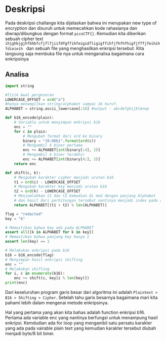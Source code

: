 # Deskripsi
Pada deskripsi challange kita dijelaskan bahwa ini merupakan new type of encryption dan disuruh untuk memecahkan kode rahasianya dan diwrap/dibungkus dengan format `picoCTF{}`. Kemudian kita diberikan sebuah cipher text `ihjghbjgjhfbhbfcfjflfjiifdfgffihfeigidfligigffihfjfhfhfhigfjfffjfeihihfdieieih ` dan sebuah file yang menghasilkan enkripsi tersebut. Kita langsung saja membuka file nya untuk menganalisa bagaimana cara enkripsinya

## Analisa
```python
import string

#Titik Awal pergeseran
LOWERCASE_OFFSET = ord("a")
#hanya menampilkan string/alphabet sampai 16 huruf.
ALPHABET = string.ascii_lowercase[:16] #output : abcdefghijklmnop	

def b16_encode(plain):
	# Variable untuk menyimpan enkripsi b16
	enc = ""
	for c in plain:
		# Mengubah format dari ord ke binary
		binary = "{0:08b}".format(ord(c))
		# Mengambil 4 biner pertama
		enc += ALPHABET[int(binary[:4], 2)]
		# Mengambil 4 biner terakhir
		enc += ALPHABET[int(binary[4:], 2)]
	return enc

def shift(c, k):
	# Mengubah karakter cipher menjadi urutan b16
	t1 = ord(c) - LOWERCASE_OFFSET
	# Mengubah karakter key menjadi urutan b16
	t2 = ord(k) - LOWERCASE_OFFSET
	# Menjumlahkan t1 dan t2 kemudian di mod dengan panjang Alphabet 
	# dan hasil dari perhitungan tersebut nantinya menjadi index pada array ALPHABET
	return ALPHABET[(t1 + t2) % len(ALPHABET)]

flag = "redacted"
key = "b"

# Memastikan bahwa key ada pada ALPHABET
assert all([k in ALPHABET for k in key])
# Memastikan bahwa panjang key hanya 1
assert len(key) == 1

# Melakukan enkripsi pada b16
b16 = b16_encode(flag)
# Menyimpan hasil enkripsi shifting
enc = ""
# Melakukan shifting
for i, c in enumerate(b16):
	enc += shift(c, key[i % len(key)])
print(enc)
```
Dari keseluruhan program garis besar dari algoritma ini adalah `Plaintext > B16 > Shifting > Cipher`. Setelah tahu garis besarnya bagaimana mari kita pahami lebih dalam mengenai metode enkripsinya. 

Hal yang pertama yang akan kita bahas adalah function enkripsi b16. Pertama ada variable enc yang nantinya berfungsi untuk menampung hasil enkripsi. Kemdudian ada for loop yang mengambil satu persatu karakter yang ada pada vairable plain text yang kemudian karakter tersebut diubah menjadi byte/8 bit biner. 

